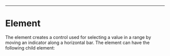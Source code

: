 

---

# Element

The <slider> element creates a control used for selecting a value in a range by moving an indicator along a horizontal bar. The element can have the following child element:

<script>

The <slider> element has the following attributes:

- • backgroundcolor = CDATA

- • disabled = true | false

- • family = CDATA

- • fontposture = italic | upright

- • fontsize = CDATA

- • fontstyle = monsanserif | monoserif | sanserif | serif

- • fontweight = bold | medium

- • foregroundcolor = CDATA

- • height = CDATA

- • helpid = CDATA

- • hidden = true | false

- • id = ID

- • increment = CDATA

- • maximum = CDATA

- • minimum = CDATA

- • resize = none | both | height | width | natural

- • statustext = CDATA

- • ticfrequency = CDATA

- • tiptext = CDATA

- • value = CDATA

- • width = CDATA

- • withdraw = true | false